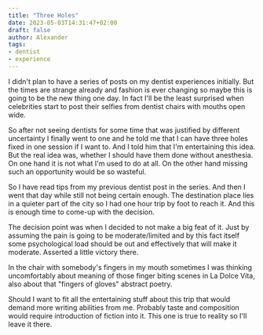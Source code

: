 ```yaml
---
title: "Three Holes"
date: 2023-05-03T14:31:47+02:00
draft: false
author: Alexander
tags:
- dentist
- experience
---
```


I didn't plan to have a series of posts on my dentist experiences initially.
But the times are strange already and fashion is ever changing
so maybe this is going to be the new thing one day.
In fact I'll be the least surprised when celebrities start to post their
selfies from dentist chairs with mouths open wide.

So after not seeing dentists for some time that was justified by different uncertainty
I finally went to one and he told me that I can have three holes fixed in one session if I want to.
And I told him that I'm entertaining this idea.
But the real idea was, whether I should have them done without anesthesia.
On one hand it is not what I'm used to do at all. On the other hand missing
such an opportunity would be so wasteful.

So I have read tips from my previous dentist post in the series.
And then I went that day while still not being certain enough.
The destination place lies in a quieter part of the city so I had one hour trip by foot to reach it.
And this is enough time to come-up with the decision.

The decision point was when I decided to not make a big feat of it.
Just by assuming the pain is going to be moderate/limited and by this fact itself some psychological load should be out and effectively that will make it moderate.
Asserted a little victory there.

In the chair with somebody's fingers in my mouth sometimes I was thinking uncomfortably about meaning of those finger biting scenes in La Dolce Vita, also about that "fingers of gloves" abstract poetry.

Should I want to fit all the entertaining stuff about this trip that would demand more writing abilities from me.
Probably taste and composition would require introduction of fiction into it.
This one is true to reality so I'll leave it there.

